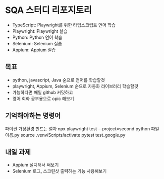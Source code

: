 # SQA 스터디 리포지토리

- TypeScript: Playwright를 위한 타입스크립트 언어 학습
- Playwright: Playwright 실습
- Python: Python 언어 학습
- Selenium: Selenium 실습
- Appium: Appium 실습

## 목표

- python, javascript, Java 순으로 언어를 학습할것
- playwright, Appium, Selenium 순으로 자동화 라이브러리 학습할것
- 가능하다면 매일 github 커밋하고
- 영어 회화 공부용으로 opic 해보기

## 기억해야하는 명령어

파이썬 가상환경 만드는 절차
npx playwright test --project=second
python 파일이름.py
source .venv/Scripts/activate
pytest test_google.py

## 내일 과제

- Appium 설치해서 써보기
- Selenium 로그, 스크린샷 출력하는 기능 사용해보기

